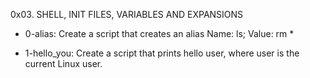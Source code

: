 0x03. SHELL, INIT FILES, VARIABLES AND EXPANSIONS

- 0-alias: Create a script that creates an alias Name: ls; Value: rm *

- 1-hello_you: Create a script that prints hello user, where user is the current Linux user.

